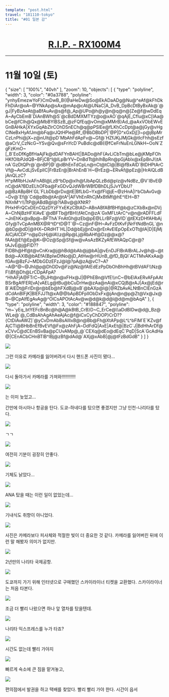 ```yaml
---
template: "post.html"
travel: "181110-tokyo"
title: "#01 일본 감"
---
```


<h1 align="center"><a href="https://snacktravel.blog.me/221401952747">R.I.P. - RX100M4</a></h1>

---

# 11월 10일 (토)

<div class="ext-googlemaps">
{
  "size": [ "100%", "40vh" ],
  "zoom": 10,
  "objects": [
    { "type": "polyline", "width": 3, "color": "#0a3788", "polyline": "ynhyEmezwYoF}CmDwB_B{@aHeDw@So@EkADaADg@Nu@^eAf@kFhDkFhDiAr@oA~@YNkAp@sAx@mAp@cAt@UNaC|A_DvB_DpBcDtByBxAk@`@gJ|FyBzAeAt@aBfAuAv@s@f@_Ap@UPo@h@y@n@q@n@]Ze@f@wDdEqA~AyCbEmB`DiAnBWh@S`@cBdDMXMTYz@o@xAO`@qAjE_CfIu@xC[lAa@bCe@fCIh@Qx@MbBYlBSzB_@zFQfEq@vOm@xMMrB}Ad_@aAxVObEWvEGnBAHkA|XYxGqAbZIrCOhDSnECh@q@pPSlEe@fLKhCcDpt@a@jGy@vHgClNeBxHyAfJm@bFq@rJQtHPle@Rf_@BbDBbDP|`@P|D^xGxDj[|I~p@jBpMrCzLnPhi@jX~z@nUlt@pD`MbAhFdApFv@~Gf@`HZfJKjJMjGk@tIcFhh@sEzf@aCrV_CzNcG~YSv@Qv@sFnYcD`PuBdIc@dB{@fCeFrNuEnLGNkH~OoN`ZgFzKmO~[_B`EoDfKgBfHaAjFk@dDAFYnBAH[|BADo@hF{AvLiCbTm@bLe@jKMpFOhHKfOIbPJdQB~BFjCB^l@lLpBrYV~DnBdTt@hIhBpRn@pGjAbIx@xEpBnJ\\tAnA`GzDtQPr@`@nBP|@`@dBhEnTdCpLn@nCt@tCl@|Bl@fBxAlD`BtDHPtArCVf@~AvCdLjSvEpIlC|FrBzEr@|BrAhEnB`H~@rEz@~ERvAf@pEz@|HrAlQLdBjAnQLzC?H^pMRbHJxAFnABl@LzB^bDp@xIh@fJbApQLzBd@pIz@vNdBz_@V`IBvE@nC@dA?BDzELhOFba@FxGDvQJdWBrWBfDBhDLjSJvYDbU?p@BzABpBH`GL`FLbDb@rDx@tE|BfLbG~Yx@fFl@jE~@zHnA|I^bCbAvGv@~Dv@`Ef@`Cd@pBb@tAr@tA^|AFVhEnRhCjMxBtMf@hE^lEH~B?NXnM^r\\TtP@jABdB@l@?lABv@@XNtR?PHxHFrQCxDEnCQzDYzFYxEKzCBtAD~ABnABfABfBHf@b@zCXbBx@nDVjA~ChNjBzHFXlAvE`@dBFTb@fBH\\fAtCn@zA`GxMFLtArC^v@n@rADFFLdF~JnEhKx@xBp@~BFThA`FnAtGh@zEb@pE@LLrBFz@VlD`@tEXzDHfAHbAjGfy@TvCpAnMBX@R^tD^tD@T`@~Cz@nF@H~AvFzDtKvFjNrFtNdBnGL`@n@bDp@dD|@lHX~DRdHT`HL|Dd@bEj@nDx@rErAvElEpOpExOTt@lA|D|EjMjAlCjAlCDF^n@pDzHj@lA\\z@Rp@Lj@RbAHf@Dz@@x@?fAAt@Ef@Ep@K~@Oz@Sp@Sf@w@vAsAzBKZyAfEWtAQpC@r@?tAJvE@j@FlD??FlDBh@Hf@t@vCnKra@j@hBd@bAb@j@bA|@vEnDJFlBrAlBrALJv@h@~@tBd@~AXlB@bAEfA{BpIwDtNo@jD_AtHw@rHUnB_@fD_BjQI`ACTMvAKxAa@fGAv@BzFJ~MDbGDzEFzJ@l@?pA@zA@vC?~A?~A@^@~@JhI@p@DhDDv@Fz@Nz@fAtEdEzPpDbOhBhHh@tBVdAF\\Nz@F\\Bf@Dh@LrCDpAFpA?^HhAFjA@FTrC~@jJHt@n@xFHx@J|@PhEBn@VfE\\nC~@bElAxERvAFpAAtBSrBgAfFER[vA[vAELg@tBu@bCuDrHw@zAa@nAi@xCQjB@rAJ|Ax@jEd@rB`AlEDt@FrIDr@r@bEb@hFXdBj@xB`@bAXp@l@|@RZbAvALNtBnClEnGzAdCdAnBlFjK|BlEFJJTt@xA@@bApBDFpIlObDxFx@jAn@n@p@Zt@Vx@Jx@B~@CpAIfEgAvAg@^OlCsAPOtAcAv@w@d@k@d@i@d@m@bAqA" },
    { "type": "polyline", "width": 3, "color": "#188847", "polyline": "m~`yEq_btYEFcBnBc@h@A@kBtB_CrB}D~C_ErCe@\\aDdBIDw@d@_Bz@WLe@`@_CdBsAhAgAhAeAjAc@f@iCxCyChDOP}CrD??{CtDiAvAWZ]`@yCvDmAbBsAlIIxB@n@Bb@Fh@XtAPp@L^L^bFlM`E`KZv@fAjCTl@BHbBnEfBvEVf@Fx@zAhFjA~DdFdQ|AxE|AxEt@|BzC`J|BdHhArDf@xCVvC@dCEnBSvBa@pCUvAMp@_@`CEXq@dEo@dEqC`PqD|ScA`GcAdHa@|CEnACbCHnBTlB^lBj@zBf@dAd@`AXj@xAbB|@j@tFzBdGdB" }
  ]
}
</div>

![](/181110-tokyo/01_01.jpg)

그런 이유로 카메라를 잃어버려서 다시 핸드폰 사진이 됐다...

![](/181110-tokyo/01_02.jpg)

다시 돌아가서 카메라를 가져와!!!!!!!!!!!

![](/181110-tokyo/01_03.jpg)

는 이미 늦었고...

간만에 아시아나 항공을 탄다.
도쿄-하네다를 탔으면 좋겠지만 그냥 인천-나리타를 탔다.

![](/181110-tokyo/01_04.jpg)

ㄱㄱ

![](/181110-tokyo/01_05.jpg)

여전히 기분이 굉장히 안좋다.

![](/181110-tokyo/01_06.jpg)

기체도 낡았다...

![](/181110-tokyo/01_07.jpg)

ANA 탔을 때는 이런 일이 없었는데...

![](/181110-tokyo/01_08.jpg)

기내식도 취향이 아니었다.

![](/181110-tokyo/01_09.jpg)

사진은 카메라보다 피사체와 적절한 빛이 더 중요한 것 같다.
카메라를 잃어버린 뒤에 이런 말 해봤자 의미가 없지만.

![](/181110-tokyo/01_10.jpg)

2년만의 나리타 국제공항.

![](/181110-tokyo/01_11.jpg)

도쿄까지 가기 위해 인터넷으로 구매했던 스카이라이너 티켓을 교환했다.
스카이라이너는 처음 타본다.

![](/181110-tokyo/01_12.jpg)

조금 더 빨리 나왔으면 하나 앞 열차를 탔을텐데.

![](/181110-tokyo/01_13.jpg)

나리타 익스프레스를 누가 타죠?

![](/181110-tokyo/01_14.jpg)

시간도 없는데 빨리 가야지

![](/181110-tokyo/01_15.jpg)

빠르게 숙소에 큰 짐을 맡겨놓고,

![](/181110-tokyo/01_16.jpg)

편의점에서 발권을 하고 택배를 찾았다.
빨리 빨리 가야 한다.
시간이 읍서
